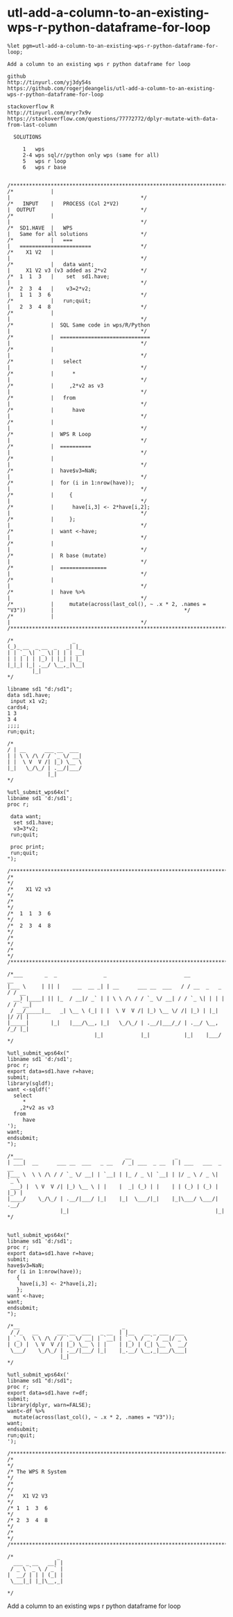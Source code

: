 # utl-add-a-column-to-an-existing-wps-r-python-dataframe-for-loop
    %let pgm=utl-add-a-column-to-an-existing-wps-r-python-dataframe-for-loop;

    Add a column to an existing wps r python dataframe for loop

    github                                                                                              
    http://tinyurl.com/yj3dy54s                                                                         
    https://github.com/rogerjdeangelis/utl-add-a-column-to-an-existing-wps-r-python-dataframe-for-loop  

    stackoverflow R
    http://tinyurl.com/mryr7x9v
    https://stackoverflow.com/questions/77772772/dplyr-mutate-with-data-from-last-column

      SOLUTIONS

         1   wps
         2-4 wps sql/r/python only wps (same for all)
         5   wps r loop
         6   wps r base


    /**************************************************************************************************************************/
    /*            |                                                                |                                          */
    /*   INPUT    |   PROCESS (Col 2*V2)                                           |  OUTPUT                                  */
    /*            |                                                                |                                          */
    /*  SD1.HAVE  |   WPS                                                          |   Same for all solutions                 */
    /*            |   ===                                                          |   =======================                */
    /*    X1 V2   |                                                                |                                          */
    /*            |   data want;                                                   |     X1 V2 v3 (v3 added as 2*v2           */
    /*  1  1  3   |    set  sd1.have;                                              |                                          */
    /*  2  3  4   |    v3=2*v2;                                                    |   1  1  3  6                             */
    /*            |   run;quit;                                                    |   2  3  4  8                             */
    /*            |                                                                |                                          */
    /*            |  SQL Same code in wps/R/Python                                 |                                          */
    /*            |  =============================                                 |                                          */
    /*            |                                                                |                                          */
    /*            |   select                                                       |                                          */
    /*            |      *                                                         |                                          */
    /*            |     ,2*v2 as v3                                                |                                          */
    /*            |   from                                                         |                                          */
    /*            |      have                                                      |                                          */
    /*            |                                                                |                                          */
    /*            |  WPS R Loop                                                    |                                          */
    /*            |  ==========                                                    |                                          */
    /*            |                                                                |                                          */
    /*            |  have$v3=NaN;                                                  |                                          */
    /*            |  for (i in 1:nrow(have));                                      |                                          */
    /*            |     {                                                          |                                          */
    /*            |      have[i,3] <- 2*have[i,2];                                 |                                          */
    /*            |     };                                                         |                                          */
    /*            |  want <-have;                                                  |                                          */
    /*            |                                                                |                                          */
    /*            |  R base (mutate)                                               |                                          */
    /*            |  ===============                                               |                                          */
    /*            |                                                                |                                          */
    /*            |  have %>%                                                      |                                          */
    /*            |     mutate(across(last_col(), ~ .x * 2, .names = "V3"))        |                                          */
    /*            |                                                                |                                          */
    /**************************************************************************************************************************/

    /*                   _
    (_)_ __  _ __  _   _| |_
    | | `_ \| `_ \| | | | __|
    | | | | | |_) | |_| | |_
    |_|_| |_| .__/ \__,_|\__|
            |_|
    */

    libname sd1 "d:/sd1";
    data sd1.have;
     input x1 v2;
    cards4;
    1 3
    3 4
    ;;;;
    run;quit;

    /*
    / | __      ___ __  ___
    | | \ \ /\ / / `_ \/ __|
    | |  \ V  V /| |_) \__ \
    |_|   \_/\_/ | .__/|___/
                 |_|
    */

    %utl_submit_wps64x("
    libname sd1 'd:/sd1';
    proc r;

     data want;
      set sd1.have;
      v3=3*v2;
     run;quit;

     proc print;
     run;quit;
    ");

    /**************************************************************************************************************************/
    /*                                                                                                                        */
    /*    X1 V2 v3                                                                                                            */
    /*                                                                                                                        */
    /*  1  1  3  6                                                                                                            */
    /*  2  3  4  8                                                                                                            */
    /*                                                                                                                        */
    /*                                                                                                                        */
    /**************************************************************************************************************************/

    /*___       _  _               _                         __              __
    |___ \     | || |    ___  __ _| | __      ___ __  ___   / / __  _   _   / / __
      __) |____| || |_  / __|/ _` | | \ \ /\ / / `_ \/ __| / / `_ \| | | | / / `__|
     / __/_____|__   _| \__ \ (_| | |  \ V  V /| |_) \__ \/ /| |_) | |_| |/ /| |
    |_____|       |_|   |___/\__, |_|   \_/\_/ | .__/|___/_/ | .__/ \__, /_/ |_|
                                |_|            |_|           |_|    |___/
    */

    %utl_submit_wps64x("
    libname sd1 'd:/sd1';
    proc r;
    export data=sd1.have r=have;
    submit;
    library(sqldf);
    want <-sqldf('
      select
         *
        ,2*v2 as v3
      from
         have
    ');
    want;
    endsubmit;
    ");

    /*___                                 __              _
    | ___|  __      ___ __  ___   _ __   / _| ___  _ __  | | ___   ___  _ __
    |___ \  \ \ /\ / / `_ \/ __| | `__| | |_ / _ \| `__| | |/ _ \ / _ \| `_ \
     ___) |  \ V  V /| |_) \__ \ | |    |  _| (_) | |    | | (_) | (_) | |_) |
    |____/    \_/\_/ | .__/|___/ |_|    |_|  \___/|_|    |_|\___/ \___/| .__/
                     |_|                                               |_|
    */


    %utl_submit_wps64x("
    libname sd1 'd:/sd1';
    proc r;
    export data=sd1.have r=have;
    submit;
    have$v3=NaN;
    for (i in 1:nrow(have));
       {
        have[i,3] <- 2*have[i,2];
       };
    want <-have;
    want;
    endsubmit;
    ");

    /*__                                 _
     / /_   __      ___ __  ___   _ __  | |__   __ _ ___  ___
    | `_ \  \ \ /\ / / `_ \/ __| | `__| | `_ \ / _` / __|/ _ \
    | (_) |  \ V  V /| |_) \__ \ | |    | |_) | (_| \__ \  __/
     \___/    \_/\_/ | .__/|___/ |_|    |_.__/ \__,_|___/\___|
                     |_|
    */

    %utl_submit_wps64x('
    libname sd1 "d:/sd1";
    proc r;
    export data=sd1.have r=df;
    submit;
    library(dplyr, warn=FALSE);
    want<-df %>%
      mutate(across(last_col(), ~ .x * 2, .names = "V3"));
    want;
    endsubmit;
    run;quit;
    ');

    /**************************************************************************************************************************/
    /*                                                                                                                        */
    /* The WPS R System                                                                                                       */
    /*                                                                                                                        */
    /*   X1 V2 V3                                                                                                             */
    /* 1  1  3  6                                                                                                             */
    /* 2  3  4  8                                                                                                             */
    /*                                                                                                                        */
    /**************************************************************************************************************************/

    /*              _
      ___ _ __   __| |
     / _ \ `_ \ / _` |
    |  __/ | | | (_| |
     \___|_| |_|\__,_|

    */
Add a column to an existing wps r python dataframe for loop
